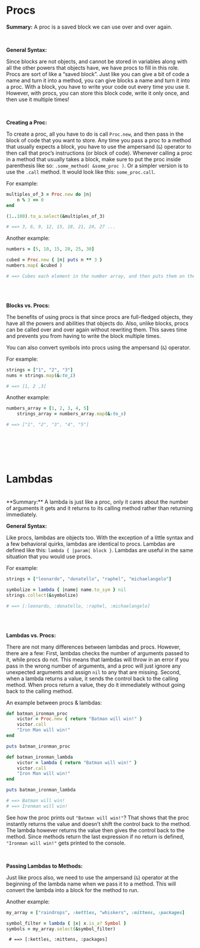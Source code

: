 # Procs

**Summary:** A proc is a saved block we can use over and over again.

<br>

**General Syntax:**

Since blocks are not objects, and cannot be stored in variables along with all the other powers that objects have, we have procs to fill in this role. Procs are sort of like a “saved block”. Just like you can give a bit of code a name and turn it into a method, you can give blocks a name and turn it into a proc. With a block, you have to write your code out every time you use it. However, with procs, you can store this block code, write it only once, and then use it multiple times!

<br>

**Creating a Proc:**

To create a proc, all you have to do is call `Proc.new`, and then pass in the block of code that you want to store. Any time you pass a proc to a method that usually expects a block, you have to use the ampersand (`&`) operator to then call that proc’s instructions (or block of code). Whenever calling a proc in a method that usually takes a block, make sure to put the proc inside parenthesis like so: `.some_method( &some_proc )`. Or a simpler version is to use the `.call` method. It would look like this: `some_proc.call`.

For example:

```ruby
multiples_of_3 = Proc.new do |n|
    n % 3 == 0
end

(1..100).to_a.select(&multiples_of_3)

# ==> 3, 6, 9, 12, 15, 18, 21, 24, 27 ...
```

Another example:

```ruby
numbers = [5, 10, 15, 20, 25, 30]

cubed = Proc.new { |n| puts n ** 3 }
numbers.map( &cubed )

# ==> Cubes each element in the number array, and then puts them on the console
```

<br>
<br>

**Blocks vs. Procs:**

The benefits of using procs is that since procs are full-fledged objects, they have all the powers and abilities that objects do. Also, unlike blocks, procs can be called over and over again without rewriting them. This saves time and prevents you from having to write the block multiple times.

You can also convert symbols into procs using the ampersand (`&`) operator.

For example:

```ruby
strings = ["1", "2", "3"]
nums = strings.map(&:to_i)

# ==> [1, 2 ,3]
```

Another example:

```ruby
numbers_array = [1, 2, 3, 4, 5]
    strings_array = numbers_array.map(&:to_s)

# ==> ["1", "2", "3", "4", "5"]
```

<br>
<br>
<br>
<br>

# Lambdas

<br>
**Summary:** A lambda is just like a proc, only it cares about the number of arguments it gets and it returns to its calling method rather than returning immediately.

<br>

**General Syntax:**

Like procs, lambdas are objects too. With the exception of a little syntax and a few behavioral quirks, lambdas are identical to procs. Lambdas are defined like this: `lambda { |param| block }`. Lambdas are useful in the same situation that you would use procs.

For example:

```ruby
strings = ["leonardo", "donatello", "raphel", "michaelangelo"]

symbolize = lambda { |name| name.to_sym } nil
strings.collect(&symbolize)

# ==> [:leonardo, :donatello, :raphel, :michaelangelo]
```

<br>
<br>

**Lambdas vs. Procs:**

There are not many differences between lambdas and procs. However, there are a few: First, lambdas checks the number of arguments passed to it, while procs do not. This means that lambdas will throw in an error if you pass in the wrong number of arguments, and a proc will just ignore any unexpected arguments and assign `nil` to any that are missing. Second, when a lambda returns a value, it sends the control back to the calling method. When procs return a value, they do it immediately without going back to the calling method.

An example between procs & lambdas:

```ruby
def batman_ironman_proc
    victor = Proc.new { return "Batman will win!" }
    victor.call
    "Iron Man will win!"
end

puts batman_ironman_proc

def batman_ironman_lambda
    victor = lambda { return "Batman will win!" }
    victor.call
    "Iron Man will win!"
end

puts batman_ironman_lambda

# ==> Batman will win!
# ==> Ironman will win!
```

See how the proc prints out `"Batman will win!"`? That shows that the proc instantly returns the value and doesn’t shift the control back to the method. The lambda however returns the value then gives the control back to the method. Since methods return the last expression if no return is defined, `"Ironman will win!"` gets printed to the console.

<br>

**Passing Lambdas to Methods:**

Just like procs also, we need to use the ampersand (`&`) operator at the beginning of the lambda name when we pass it to a method. This will convert the lambda into a block for the method to run.

Another example:

```ruby
my_array = ["raindrops", :kettles, "whiskers", :mittens, :packages]

symbol_filter = lambda { |x| x.is_a? Symbol }
symbols = my_array.select(&symbol_filter)
```

     # ==> [:kettles, :mittens, :packages]
